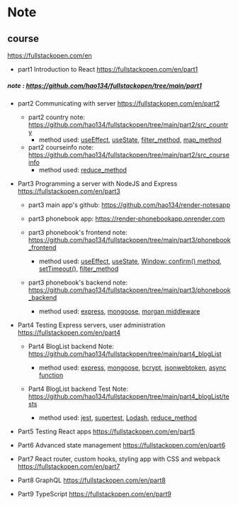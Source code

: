 # Note
## course
https://fullstackopen.com/en

* part1 Introduction to React
https://fullstackopen.com/en/part1
##### note : https://github.com/hao134/fullstackopen/tree/main/part1

* part2 Communicating with server
https://fullstackopen.com/en/part2
    * part2 country note: 
    https://github.com/hao134/fullstackopen/tree/main/part2/src_country
        * method used: 
        [useEffect](https://legacy.reactjs.org/docs/hooks-effect.html),
        [useState](https://legacy.reactjs.org/docs/hooks-state.html),
        [filter_method](https://developer.mozilla.org/en-US/docs/Web/JavaScript/Reference/Global_Objects/Array/filter),
        [map_method](https://developer.mozilla.org/en-US/docs/Web/JavaScript/Reference/Global_Objects/Map)
    * part2 courseinfo note: 
    https://github.com/hao134/fullstackopen/tree/main/part2/src_courseinfo
        * method used:
        [reduce_method](https://developer.mozilla.org/en-US/docs/Web/JavaScript/Reference/Global_Objects/Array/reduce)
* Part3 Programming a server with NodeJS and Express
https://fullstackopen.com/en/part3
    * part3 main app's github:
    https://github.com/hao134/render-notesapp

    * part3 phonebook app:
    https://render-phonebookapp.onrender.com

    * part3 phonebook's frontend note:
    https://github.com/hao134/fullstackopen/tree/main/part3/phonebook_frontend
        * method used:
        [useEffect](https://legacy.reactjs.org/docs/hooks-effect.html),
        [useState](https://legacy.reactjs.org/docs/hooks-state.html),
        [Window: confirm() method](https://developer.mozilla.org/en-US/docs/Web/API/Window/confirm),
        [setTimeout()](https://developer.mozilla.org/en-US/docs/Web/API/setTimeout),
        [filter_method](https://developer.mozilla.org/en-US/docs/Web/JavaScript/Reference/Global_Objects/Array/filter)


    * part3 phonebook's backend note:
    https://github.com/hao134/fullstackopen/tree/main/part3/phonebook_backend
        * method used:
        [express](https://expressjs.com),
        [mongoose](https://mongoosejs.com/docs/guide.html),
        [morgan middleware](https://expressjs.com/en/resources/middleware/morgan.html)


* Part4 Testing Express servers, user administration
https://fullstackopen.com/en/part4
    * Part4 BlogList backend Note:
    https://github.com/hao134/fullstackopen/tree/main/part4_blogList
        * method used:
        [express](https://expressjs.com),
        [mongoose](https://mongoosejs.com/docs/guide.html),
        [bcrypt](https://www.npmjs.com/package/bcrypt),
        [jsonwebtoken](https://github.com/auth0/node-jsonwebtoken),
        [async function](https://developer.mozilla.org/en-US/docs/Web/JavaScript/Reference/Statements/async_function)
    
    * Part4 BlogList backend Test Note:
    https://github.com/hao134/fullstackopen/tree/main/part4_blogList/tests
        * method used:
        [jest](https://jestjs.io),
        [supertest](https://www.npmjs.com/package/supertest),
        [Lodash](https://lodash.com),
        [reduce_method](https://developer.mozilla.org/en-US/docs/Web/JavaScript/Reference/Global_Objects/Array/reduce)

* Part5 Testing React apps
https://fullstackopen.com/en/part5

* Part6 Advanced state management
https://fullstackopen.com/en/part6

* Part7 React router, custom hooks, styling app with CSS and webpack
https://fullstackopen.com/en/part7

* Part8 GraphQL
https://fullstackopen.com/en/part8

* Part9 TypeScript
https://fullstackopen.com/en/part9